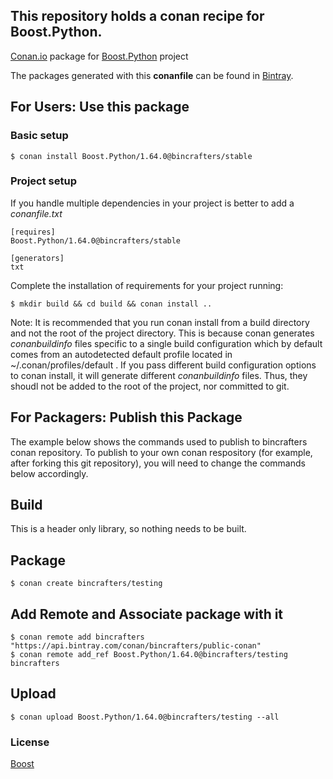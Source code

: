 ## This repository holds a conan recipe for Boost.Python.

[Conan.io](https://conan.io) package for [Boost.Python](https://github.com/Boostorg/Python) project

The packages generated with this **conanfile** can be found in [Bintray](https://bintray.com/bincrafters/public-conan/Boost.Python%3Abincrafters).

## For Users: Use this package

### Basic setup

    $ conan install Boost.Python/1.64.0@bincrafters/stable

### Project setup

If you handle multiple dependencies in your project is better to add a *conanfile.txt*

    [requires]
    Boost.Python/1.64.0@bincrafters/stable

    [generators]
    txt

Complete the installation of requirements for your project running:</small></span>

    $ mkdir build && cd build && conan install ..
	
Note: It is recommended that you run conan install from a build directory and not the root of the project directory.  This is because conan generates *conanbuildinfo* files specific to a single build configuration which by default comes from an autodetected default profile located in ~/.conan/profiles/default .  If you pass different build configuration options to conan install, it will generate different *conanbuildinfo* files.  Thus, they shoudl not be added to the root of the project, nor committed to git. 

## For Packagers: Publish this Package

The example below shows the commands used to publish to bincrafters conan repository. To publish to your own conan respository (for example, after forking this git repository), you will need to change the commands below accordingly. 

## Build  

This is a header only library, so nothing needs to be built.

## Package 

    $ conan create bincrafters/testing
	
## Add Remote and Associate package with it

	$ conan remote add bincrafters "https://api.bintray.com/conan/bincrafters/public-conan"
	$ conan remote add_ref Boost.Python/1.64.0@bincrafters/testing bincrafters

## Upload

    $ conan upload Boost.Python/1.64.0@bincrafters/testing --all

### License
[Boost](LICENSE)
